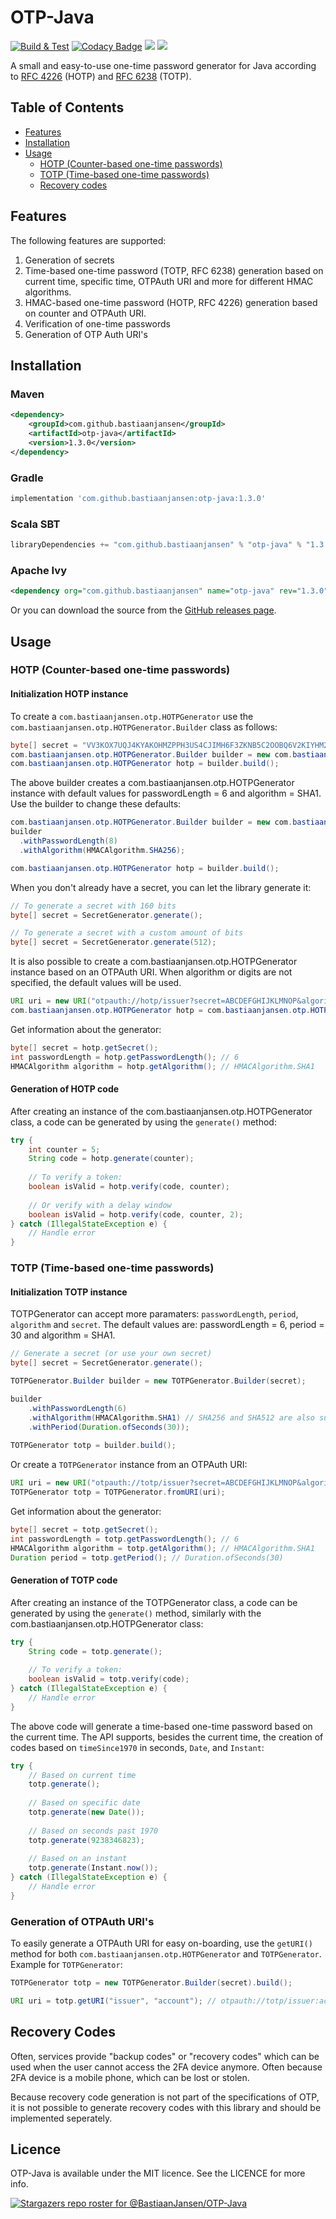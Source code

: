 # OTP-Java

[![Build & Test](https://github.com/BastiaanJansen/otp-java/actions/workflows/build.yml/badge.svg?branch=main)](https://github.com/BastiaanJansen/otp-java/actions/workflows/build.yml)
[![Codacy Badge](https://app.codacy.com/project/badge/Grade/91d3addee9e94a0cad9436601d4a4e1e)](https://www.codacy.com/gh/BastiaanJansen/OTP-Java/dashboard?utm_source=github.com&amp;utm_medium=referral&amp;utm_content=BastiaanJansen/OTP-Java&amp;utm_campaign=Badge_Grade)
![](https://img.shields.io/github/license/BastiaanJansen/OTP-Java)
![](https://img.shields.io/github/issues/BastiaanJansen/OTP-Java)

A small and easy-to-use one-time password generator for Java according to [RFC 4226](https://tools.ietf.org/html/rfc4226) (HOTP) and [RFC 6238](https://tools.ietf.org/html/rfc6238) (TOTP).

## Table of Contents

* [Features](#features)
* [Installation](#installation)
* [Usage](#usage)
    * [HOTP (Counter-based one-time passwords)](#hotp-counter-based-one-time-passwords)
    * [TOTP (Time-based one-time passwords)](#totp-time-based-one-time-passwords)
    * [Recovery codes](#recovery-codes)

## Features
The following features are supported:
1. Generation of secrets
2. Time-based one-time password (TOTP, RFC 6238) generation based on current time, specific time, OTPAuth URI and more for different HMAC algorithms.
3. HMAC-based one-time password (HOTP, RFC 4226) generation based on counter and OTPAuth URI.
4. Verification of one-time passwords
5. Generation of OTP Auth URI's

## Installation
### Maven
```xml
<dependency>
    <groupId>com.github.bastiaanjansen</groupId>
    <artifactId>otp-java</artifactId>
    <version>1.3.0</version>
</dependency>
```

### Gradle
```gradle
implementation 'com.github.bastiaanjansen:otp-java:1.3.0'
```

### Scala SBT
```scala
libraryDependencies += "com.github.bastiaanjansen" % "otp-java" % "1.3.0"
```

### Apache Ivy
```xml
<dependency org="com.github.bastiaanjansen" name="otp-java" rev="1.3.0" />
```

Or you can download the source from the [GitHub releases page](https://github.com/BastiaanJansen/OTP-Java/releases).

## Usage
### HOTP (Counter-based one-time passwords)
#### Initialization HOTP instance
To create a `com.bastiaanjansen.otp.HOTPGenerator` use the `com.bastiaanjansen.otp.HOTPGenerator.Builder` class as follows:

```java
byte[] secret = "VV3KOX7UQJ4KYAKOHMZPPH3US4CJIMH6F3ZKNB5C2OOBQ6V2KIYHM27Q".getBytes();
com.bastiaanjansen.otp.HOTPGenerator.Builder builder = new com.bastiaanjansen.otp.HOTPGenerator.Builder(secret);
com.bastiaanjansen.otp.HOTPGenerator hotp = builder.build();
```
The above builder creates a com.bastiaanjansen.otp.HOTPGenerator instance with default values for passwordLength = 6 and algorithm = SHA1. Use the builder to change these defaults:
```java
com.bastiaanjansen.otp.HOTPGenerator.Builder builder = new com.bastiaanjansen.otp.HOTPGenerator.Builder(secret);
builder
  .withPasswordLength(8)
  .withAlgorithm(HMACAlgorithm.SHA256);

com.bastiaanjansen.otp.HOTPGenerator hotp = builder.build();
```

When you don't already have a secret, you can let the library generate it:
```java
// To generate a secret with 160 bits
byte[] secret = SecretGenerator.generate();

// To generate a secret with a custom amount of bits
byte[] secret = SecretGenerator.generate(512);
```

It is also possible to create a com.bastiaanjansen.otp.HOTPGenerator instance based on an OTPAuth URI. When algorithm or digits are not specified, the default values will be used.
```java
URI uri = new URI("otpauth://hotp/issuer?secret=ABCDEFGHIJKLMNOP&algorithm=SHA1&digits=6&counter=8237");
com.bastiaanjansen.otp.HOTPGenerator hotp = com.bastiaanjansen.otp.HOTPGenerator.fromURI(uri);
```

Get information about the generator:

```java
byte[] secret = hotp.getSecret();
int passwordLength = hotp.getPasswordLength(); // 6
HMACAlgorithm algorithm = hotp.getAlgorithm(); // HMACAlgorithm.SHA1
```

#### Generation of HOTP code
After creating an instance of the com.bastiaanjansen.otp.HOTPGenerator class, a code can be generated by using the `generate()` method:
```java
try {
    int counter = 5;
    String code = hotp.generate(counter);
    
    // To verify a token:
    boolean isValid = hotp.verify(code, counter);
    
    // Or verify with a delay window
    boolean isValid = hotp.verify(code, counter, 2);
} catch (IllegalStateException e) {
    // Handle error
}
```

### TOTP (Time-based one-time passwords)
#### Initialization TOTP instance
TOTPGenerator can accept more paramaters: `passwordLength`, `period`, `algorithm` and `secret`. The default values are: passwordLength = 6, period = 30 and algorithm = SHA1.

```java
// Generate a secret (or use your own secret)
byte[] secret = SecretGenerator.generate();

TOTPGenerator.Builder builder = new TOTPGenerator.Builder(secret);

builder
    .withPasswordLength(6)
    .withAlgorithm(HMACAlgorithm.SHA1) // SHA256 and SHA512 are also supported
    .withPeriod(Duration.ofSeconds(30));
    
TOTPGenerator totp = builder.build();
```
Or create a `TOTPGenerator` instance from an OTPAuth URI:
```java
URI uri = new URI("otpauth://totp/issuer?secret=ABCDEFGHIJKLMNOP&algorithm=SHA1&digits=6&period=30");
TOTPGenerator totp = TOTPGenerator.fromURI(uri);
```

Get information about the generator:
```java
byte[] secret = totp.getSecret();
int passwordLength = totp.getPasswordLength(); // 6
HMACAlgorithm algorithm = totp.getAlgorithm(); // HMACAlgorithm.SHA1
Duration period = totp.getPeriod(); // Duration.ofSeconds(30)
```

#### Generation of TOTP code
After creating an instance of the TOTPGenerator class, a code can be generated by using the `generate()` method, similarly with the com.bastiaanjansen.otp.HOTPGenerator class:
```java
try {
    String code = totp.generate();
     
    // To verify a token:
    boolean isValid = totp.verify(code);
} catch (IllegalStateException e) {
    // Handle error
}
```
The above code will generate a time-based one-time password based on the current time. The API supports, besides the current time, the creation of codes based on `timeSince1970` in seconds, `Date`, and `Instant`:

```java
try {
    // Based on current time
    totp.generate();
    
    // Based on specific date
    totp.generate(new Date());
    
    // Based on seconds past 1970
    totp.generate(9238346823);
    
    // Based on an instant
    totp.generate(Instant.now());
} catch (IllegalStateException e) {
    // Handle error
}
```

### Generation of OTPAuth URI's
To easily generate a OTPAuth URI for easy on-boarding, use the `getURI()` method for both `com.bastiaanjansen.otp.HOTPGenerator` and `TOTPGenerator`. Example for `TOTPGenerator`:
```java
TOTPGenerator totp = new TOTPGenerator.Builder(secret).build();

URI uri = totp.getURI("issuer", "account"); // otpauth://totp/issuer:account?period=30&digits=6&secret=SECRET&algorithm=SHA1

```

## Recovery Codes
Often, services provide "backup codes" or "recovery codes" which can be used when the user cannot access the 2FA device anymore. Often because 2FA device is a mobile phone, which can be lost or stolen. 

Because recovery code generation is not part of the specifications of OTP, it is not possible to generate recovery codes with this library and should be implemented seperately.

## Licence
OTP-Java is available under the MIT licence. See the LICENCE for more info.

[![Stargazers repo roster for @BastiaanJansen/OTP-Java](https://reporoster.com/stars/BastiaanJansen/OTP-Java)](https://github.com/BastiaanJansen/OTP-Java/stargazers)
